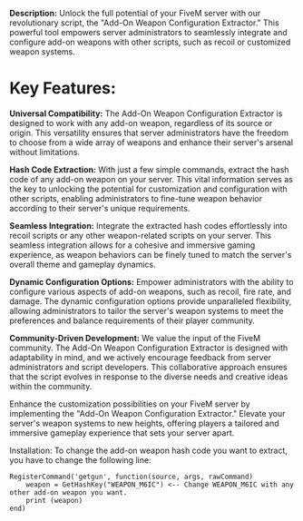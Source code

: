 **Description:**
Unlock the full potential of your FiveM server with our revolutionary script, the "Add-On Weapon Configuration Extractor." This powerful tool empowers server administrators to seamlessly integrate and configure add-on weapons with other scripts, such as recoil or customized weapon systems.

# Key Features:

**Universal Compatibility:**
The Add-On Weapon Configuration Extractor is designed to work with any add-on weapon, regardless of its source or origin. This versatility ensures that server administrators have the freedom to choose from a wide array of weapons and enhance their server's arsenal without limitations.

**Hash Code Extraction:**
With just a few simple commands, extract the hash code of any add-on weapon on your server. This vital information serves as the key to unlocking the potential for customization and configuration with other scripts, enabling administrators to fine-tune weapon behavior according to their server's unique requirements.

**Seamless Integration:**
Integrate the extracted hash codes effortlessly into recoil scripts or any other weapon-related scripts on your server. This seamless integration allows for a cohesive and immersive gaming experience, as weapon behaviors can be finely tuned to match the server's overall theme and gameplay dynamics.

**Dynamic Configuration Options:**
Empower administrators with the ability to configure various aspects of add-on weapons, such as recoil, fire rate, and damage. The dynamic configuration options provide unparalleled flexibility, allowing administrators to tailor the server's weapon systems to meet the preferences and balance requirements of their player community.

**Community-Driven Development:**
We value the input of the FiveM community. The Add-On Weapon Configuration Extractor is designed with adaptability in mind, and we actively encourage feedback from server administrators and script developers. This collaborative approach ensures that the script evolves in response to the diverse needs and creative ideas within the community.

Enhance the customization possibilities on your FiveM server by implementing the "Add-On Weapon Configuration Extractor." Elevate your server's weapon systems to new heights, offering players a tailored and immersive gameplay experience that sets your server apart.

Installation:
To change the add-on weapon hash code you want to extract, you have to change the following line:

    RegisterCommand('getgun', function(source, args, rawCommand)
        weapon = GetHashKey("WEAPON_M6IC") <-- Change WEAPON_M6IC with any other add-on weapon you want.
        print (weapon)
    end)
